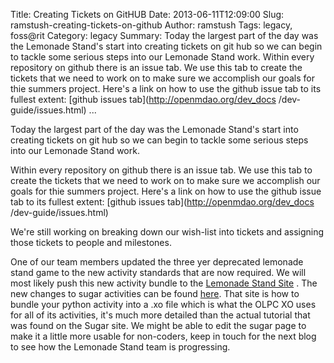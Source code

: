 Title: Creating Tickets on GitHUB
Date: 2013-06-11T12:09:00
Slug: ramstush-creating-tickets-on-github
Author: ramstush
Tags: legacy, foss@rit
Category: legacy
Summary: Today the largest part of the day was the Lemonade Stand's start into creating tickets on git hub so we can begin to tackle some serious steps into our Lemonade Stand work.  Within every repository on github there is an issue tab. We use this tab to create the tickets that we need to work on to make sure we accomplish our goals for thie summers project. Here's a link on how to use the github issue tab to its fullest extent: [github issues tab](http://openmdao.org/dev_docs /dev-guide/issues.html) ... 

Today the largest part of the day was the Lemonade Stand's start into creating
tickets on git hub so we can begin to tackle some serious steps into our
Lemonade Stand work.

Within every repository on github there is an issue tab. We use this tab to
create the tickets that we need to work on to make sure we accomplish our
goals for thie summers project. Here's a link on how to use the github issue
tab to its fullest extent: [github issues tab](http://openmdao.org/dev_docs
/dev-guide/issues.html)

We're still working on breaking down our wish-list into tickets and assigning
those tickets to people and milestones.

One of our team members updated the three yer deprecated lemonade stand game
to the new activity standards that are now required. We will most likely push
this new activity bundle to the [Lemonade Stand
Site](http://activities.sugarlabs.org/en-US/sugar/addon/4321) . The new
changes to sugar activities can be found
[here](http://rbrooke.blogspot.com/2010/01/creating-xo-file.html). That site
is how to bundle your python activity into a .xo file which is what the OLPC
XO uses for all of its activities, it's much more detailed than the actual
tutorial that was found on the Sugar site. We might be able to edit the sugar
page to make it a little more usable for non-coders, keep in touch for the
next blog to see how the Lemonade Stand team is progressing.

